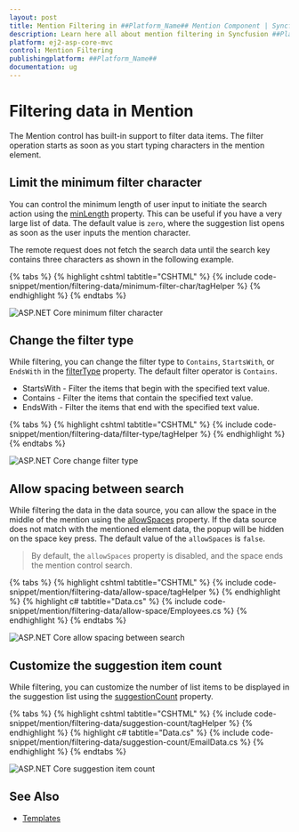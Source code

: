 ```yaml
---
layout: post
title: Mention Filtering in ##Platform_Name## Mention Component | Syncfusion
description: Learn here all about mention filtering in Syncfusion ##Platform_Name## Mention component of Syncfusion Essential JS 2 and more.
platform: ej2-asp-core-mvc
control: Mention Filtering
publishingplatform: ##Platform_Name##
documentation: ug
---
```


# Filtering data in Mention

The Mention control has built-in support to filter data items. The filter operation starts as soon as you start typing characters in the mention element.

## Limit the minimum filter character

You can control the minimum length of user input to initiate the search action using the [minLength](https://help.syncfusion.com/cr/aspnetmvc-js2/Syncfusion.EJ2.DropDowns.Mention.html#Syncfusion_EJ2_DropDowns_Mention_MinLength) property. This can be useful if you have a very large list of data. The default value is `zero`, where the suggestion list opens as soon as the user inputs the mention character.

The remote request does not fetch the search data until the search key contains three characters as shown in the following example.

{% tabs %}
{% highlight cshtml tabtitle="CSHTML" %}
{% include code-snippet/mention/filtering-data/minimum-filter-char/tagHelper %}
{% endhighlight %}
{% endtabs %}

![ASP.NET Core minimum filter character](./images/asp-core-mvc-mention-minimum-filter-character.png)

## Change the filter type

While filtering, you can change the filter type to `Contains`, `StartsWith`, or `EndsWith` in the [filterType](https://help.syncfusion.com/cr/aspnetmvc-js2/Syncfusion.EJ2.DropDowns.Mention.html#Syncfusion_EJ2_DropDowns_Mention_FilterType) property. The default filter operator is `Contains`.

* StartsWith - Filter the items that begin with the specified text value.
* Contains - Filter the items that contain the specified text value.
* EndsWith - Filter the items that end with the specified text value.

{% tabs %}
{% highlight cshtml tabtitle="CSHTML" %}
{% include code-snippet/mention/filtering-data/filter-type/tagHelper %}
{% endhighlight %}
{% endtabs %}

![ASP.NET Core change filter type](./images/asp-core-mvc-mention-filter-type.png)

## Allow spacing between search

While filtering the data in the data source, you can allow the space in the middle of the mention using the [allowSpaces](https://help.syncfusion.com/cr/aspnetmvc-js2/Syncfusion.EJ2.DropDowns.Mention.html#Syncfusion_EJ2_DropDowns_Mention_AllowSpaces) property. If the data source does not match with the mentioned element data, the popup will be hidden on the space key press. The default value of the `allowSpaces` is `false`.

> By default, the `allowSpaces` property is disabled, and the space ends the mention control search.

{% tabs %}
{% highlight cshtml tabtitle="CSHTML" %}
{% include code-snippet/mention/filtering-data/allow-space/tagHelper %}
{% endhighlight %}
{% highlight c# tabtitle="Data.cs" %}
{% include code-snippet/mention/filtering-data/allow-space/Employees.cs %}
{% endhighlight %}
{% endtabs %}

![ASP.NET Core allow spacing between search](./images/asp-core-mvc-mention-allow-spacing.png)

## Customize the suggestion item count

While filtering, you can customize the number of list items to be displayed in the suggestion list using the [suggestionCount](https://help.syncfusion.com/cr/aspnetmvc-js2/Syncfusion.EJ2.DropDowns.Mention.html#Syncfusion_EJ2_DropDowns_Mention_SuggestionCount) property.

{% tabs %}
{% highlight cshtml tabtitle="CSHTML" %}
{% include code-snippet/mention/filtering-data/suggestion-count/tagHelper %}
{% endhighlight %}
{% highlight c# tabtitle="Data.cs" %}
{% include code-snippet/mention/filtering-data/suggestion-count/EmailData.cs %}
{% endhighlight %}
{% endtabs %}

![ASP.NET Core suggestion item count](./images/asp-core-mvc-mention-suggestion-count.png)

## See Also

* [Templates](./template)

